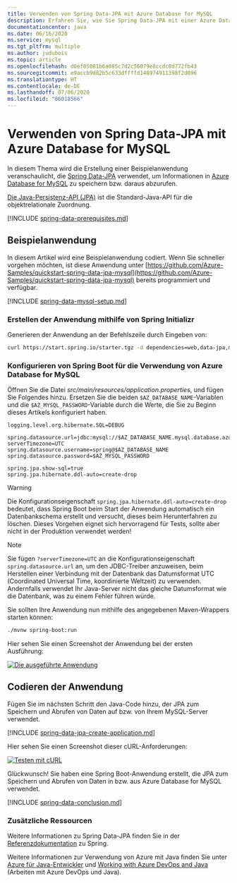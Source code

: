 ```yaml
---
title: Verwenden von Spring Data-JPA mit Azure Database for MySQL
description: Erfahren Sie, wie Sie Spring Data-JPA mit einer Azure Database for MySQL-Datenbank verwenden.
documentationcenter: java
ms.date: 06/16/2020
ms.service: mysql
ms.tgt_pltfrm: multiple
ms.author: judubois
ms.topic: article
ms.openlocfilehash: d0ef85081b6a085c7d2c56079e8ccdc0d772fb43
ms.sourcegitcommit: e9accb9d82b5c633dffffd148974911398f2d096
ms.translationtype: HT
ms.contentlocale: de-DE
ms.lasthandoff: 07/06/2020
ms.locfileid: "86018566"
---
```

# <a name="use-spring-data-jpa-with-azure-database-for-mysql"></a>Verwenden von Spring Data-JPA mit Azure Database for MySQL

In diesem Thema wird die Erstellung einer Beispielanwendung veranschaulicht, die [Spring Data-JPA](https://spring.io/projects/spring-data-jpa) verwendet, um Informationen in [Azure Database for MySQL](https://docs.microsoft.com/azure/mysql/) zu speichern bzw. daraus abzurufen.

[Die Java-Persistenz-API (JPA)](https://en.wikipedia.org/wiki/Java_Persistence_API) ist die Standard-Java-API für die objektrelationale Zuordnung.

[!INCLUDE [spring-data-prerequisites.md](includes/spring-data-prerequisites.md)]

## <a name="sample-application"></a>Beispielanwendung

In diesem Artikel wird eine Beispielanwendung codiert. Wenn Sie schneller vorgehen möchten, ist diese Anwendung unter [https://github.com/Azure-Samples/quickstart-spring-data-jpa-mysql](https://github.com/Azure-Samples/quickstart-spring-data-jpa-mysql) bereits programmiert und verfügbar.

[!INCLUDE [spring-data-mysql-setup.md](includes/spring-data-mysql-setup.md)]

### <a name="generate-the-application-by-using-spring-initializr"></a>Erstellen der Anwendung mithilfe von Spring Initializr

Generieren der Anwendung an der Befehlszeile durch Eingeben von:

```bash
curl https://start.spring.io/starter.tgz -d dependencies=web,data-jpa,mysql -d baseDir=azure-database-workshop -d bootVersion=2.3.1.RELEASE -d javaVersion=8 | tar -xzvf -
```

### <a name="configure-spring-boot-to-use-azure-database-for-mysql"></a>Konfigurieren von Spring Boot für die Verwendung von Azure Database for MySQL

Öffnen Sie die Datei *src/main/resources/application.properties*, und fügen Sie Folgendes hinzu. Ersetzen Sie die beiden `$AZ_DATABASE_NAME`-Variablen und die `$AZ_MYSQL_PASSWORD`-Variable durch die Werte, die Sie zu Beginn dieses Artikels konfiguriert haben.

```properties
logging.level.org.hibernate.SQL=DEBUG

spring.datasource.url=jdbc:mysql://$AZ_DATABASE_NAME.mysql.database.azure.com:3306/demo?serverTimezone=UTC
spring.datasource.username=spring@$AZ_DATABASE_NAME
spring.datasource.password=$AZ_MYSQL_PASSWORD

spring.jpa.show-sql=true
spring.jpa.hibernate.ddl-auto=create-drop
```

> [!WARNING]
> Die Konfigurationseigenschaft `spring.jpa.hibernate.ddl-auto=create-drop` bedeutet, dass Spring Boot beim Start der Anwendung automatisch ein Datenbankschema erstellt und versucht, dieses beim Herunterfahren zu löschen. Dieses Vorgehen eignet sich hervorragend für Tests, sollte aber nicht in der Produktion verwendet werden!

> [!NOTE]
> Sie fügen `?serverTimezone=UTC` an die Konfigurationseigenschaft `spring.datasource.url` an, um den JDBC-Treiber anzuweisen, beim Herstellen einer Verbindung mit der Datenbank das Datumsformat UTC (Coordinated Universal Time, koordinierte Weltzeit) zu verwenden. Andernfalls verwendet Ihr Java-Server nicht das gleiche Datumsformat wie die Datenbank, was zu einem Fehler führen würde.

Sie sollten Ihre Anwendung nun mithilfe des angegebenen Maven-Wrappers starten können:

```bash
./mvnw spring-boot:run
```

Hier sehen Sie einen Screenshot der Anwendung bei der ersten Ausführung:

[![Die ausgeführte Anwendung](media/configure-spring-data-jpa-with-azure-mysql/create-mysql-01.png)](media/configure-spring-data-jpa-with-azure-mysql/create-mysql-01.png#lightbox)

## <a name="code-the-application"></a>Codieren der Anwendung

Fügen Sie im nächsten Schritt den Java-Code hinzu, der JPA zum Speichern und Abrufen von Daten auf bzw. von Ihrem MySQL-Server verwendet.

[!INCLUDE [spring-data-jpa-create-application.md](includes/spring-data-jpa-create-application.md)]

Hier sehen Sie einen Screenshot dieser cURL-Anforderungen:

[![Testen mit cURL](media/configure-spring-data-jpa-with-azure-mysql/create-mysql-02.png)](media/configure-spring-data-jpa-with-azure-mysql/create-mysql-02.png#lightbox)

Glückwunsch! Sie haben eine Spring Boot-Anwendung erstellt, die JPA zum Speichern und Abrufen von Daten in bzw. aus Azure Database for MySQL verwendet.

[!INCLUDE [spring-data-conclusion.md](includes/spring-data-conclusion.md)]

### <a name="additional-resources"></a>Zusätzliche Ressourcen

Weitere Informationen zu Spring Data-JPA finden Sie in der [Referenzdokumentation](https://docs.spring.io/spring-data/jpa/docs/current/reference/html/#reference) zu Spring.

Weitere Informationen zur Verwendung von Azure mit Java finden Sie unter [Azure für Java-Entwickler](/azure/developer/java/) und [Working with Azure DevOps and Java](/azure/devops/) (Arbeiten mit Azure DevOps und Java).
